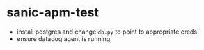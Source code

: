# sanic-apm-test

- install postgres and change `db.py` to point to appropriate creds
- ensure datadog agent is running



